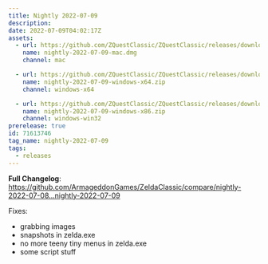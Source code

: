 ```yaml
---
title: Nightly 2022-07-09
description: 
date: 2022-07-09T04:02:17Z
assets: 
  - url: https://github.com/ZQuestClassic/ZQuestClassic/releases/download/nightly-2022-07-09/nightly-2022-07-09-mac.dmg
    name: nightly-2022-07-09-mac.dmg
    channel: mac

  - url: https://github.com/ZQuestClassic/ZQuestClassic/releases/download/nightly-2022-07-09/nightly-2022-07-09-windows-x64.zip
    name: nightly-2022-07-09-windows-x64.zip
    channel: windows-x64

  - url: https://github.com/ZQuestClassic/ZQuestClassic/releases/download/nightly-2022-07-09/nightly-2022-07-09-windows-x86.zip
    name: nightly-2022-07-09-windows-x86.zip
    channel: windows-win32
prerelease: true
id: 71613746
tag_name: nightly-2022-07-09
tags:
  - releases
---
```


**Full Changelog**: https://github.com/ArmageddonGames/ZeldaClassic/compare/nightly-2022-07-08...nightly-2022-07-09

Fixes: 
- grabbing images
- snapshots in zelda.exe
- no more teeny tiny menus in zelda.exe
- some script stuff
